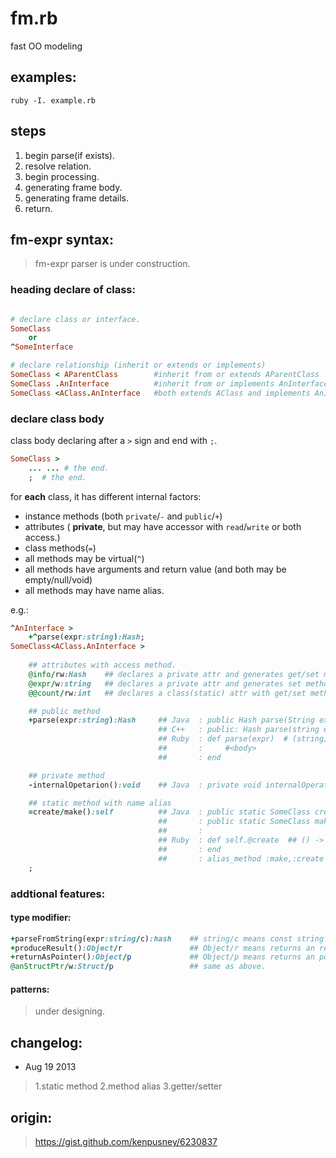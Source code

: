 fm.rb
=====

fast OO modeling

## examples:

```shell
ruby -I. example.rb
```

## steps

1. begin parse(if exists).
2. resolve relation.
3. begin processing.
4. generating frame body.
5. generating frame details.
6. return.

## fm-expr syntax:

> fm-expr parser is under construction.

### heading declare of class:

```ruby

# declare class or interface.
SomeClass
    or
^SomeInterface

# declare relationship (inherit or extends or implements)
SomeClass < AParentClass        #inherit from or extends AParentClass
SomeClass .AnInterface          #inherit from or implements AnInterface
SomeClass <AClass.AnInterface   #both extends AClass and implements AnInterface
```

### declare class body

class body declaring after a `>` sign and end with `;`.
```ruby
SomeClass > 
    ... ... # the end.
    ;  # the end.
```

for __each__ class, it has different internal factors:

* instance methods (both `private`/`-` and `public`/`+`)
* attributes ( __private__, but may have accessor with `read`/`write` or both access.)
* class methods(`=`)
* all methods may be virtual(`^`)
* all methods have arguments and return value (and both may be empty/null/void)
* all methods may have name alias.

e.g.:
```ruby
^AnInterface >
    +^parse(expr:string):Hash;
SomeClass<AClass.AnInterface >
    
    ## attributes with access method.
    @info/rw:Hash    ## declares a private attr and generates get/set methods.
    @expr/w:string   ## declares a private attr and generates set method only.
    @@count/rw:int   ## declares a class(static) attr with get/set method. 

    ## public method
    +parse(expr:string):Hash     ## Java  : public Hash parse(String expr) { }
                                 ## C++   : public: Hash parse(string expr);
                                 ## Ruby  : def parse(expr)  # (string) -> Hash
                                 ##       :     #<body>
                                 ##       : end

    ## private method
    -internalOpetarion():void    ## Java  : private void internalOperation() { }

    ## static method with name alias
    =create/make():self          ## Java  : public static SomeClass create() { }
                                 ##       : public static SomeClass make() { return create(); }
                                 ##       :
                                 ## Ruby  : def self.@create  ## () -> SomeClass
                                 ##       : end
                                 ##       : alias_method :make,:create
    ;
```

### addtional features:

#### type modifier:
```ruby
+parseFromString(expr:string/c):hash    ## string/c means const string.
+produceResult():Object/r               ## Object/r means returns an reference of Object. (C++)
+returnAsPointer():Object/p             ## Object/p means returns an pointer of Object.
@anStructPtr/w:Struct/p                 ## same as above.
```

#### patterns:

> under designing.

## changelog:

* Aug 19 2013

> 1.static method
> 2.method alias
> 3.getter/setter

## origin:

> https://gist.github.com/kenpusney/6230837
